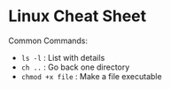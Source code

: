 # Linux Cheat Sheet
Common Commands:
- `ls -l` : List with details
- `ch ..` : Go back one directory
- `chmod +x file` : Make a file executable
